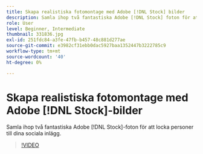 ```yaml
---
title: Skapa realistiska fotomontage med Adobe [!DNL Stock] bilder
description: Samla ihop två fantastiska Adobe [!DNL Stock] foton för att dra in personer i dina sociala inlägg
role: User
level: Beginner, Intermediate
thumbnail: 331836.jpg
exl-id: 251fdc84-a3fe-47fb-b457-48c881d277ae
source-git-commit: e3982cf31ebb0dac5927baa1352447b3222785c9
workflow-type: tm+mt
source-wordcount: '40'
ht-degree: 0%

---
```


# Skapa realistiska fotomontage med Adobe [!DNL Stock]-bilder

Samla ihop två fantastiska Adobe [!DNL Stock]-foton för att locka personer till dina sociala inlägg.

>[!VIDEO](https://video.tv.adobe.com/v/331836?hidetitle=true)
